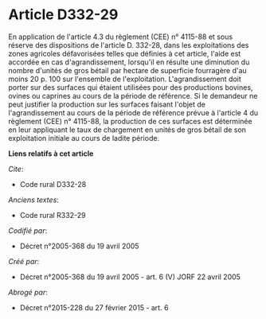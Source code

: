 # Article D332-29

En application de l'article 4.3 du règlement (CEE) n° 4115-88 et sous réserve des dispositions de l'article D. 332-28, dans
les exploitations des zones agricoles défavorisées telles que définies à cet article, l'aide est accordée en cas
d'agrandissement, lorsqu'il en résulte une diminution du nombre d'unités de gros bétail par hectare de superficie fourragère
d'au moins 20 p. 100 sur l'ensemble de l'exploitation. L'agrandissement doit porter sur des surfaces qui étaient utilisées
pour des productions bovines, ovines ou caprines au cours de la période de référence. Si le demandeur ne peut justifier la
production sur les surfaces faisant l'objet de l'agrandissement au cours de la période de référence prévue à l'article 4 du
règlement (CEE) n° 4115-88, la production de ces surfaces est déterminée en leur appliquant le taux de chargement en unités
de gros bétail de son exploitation initiale au cours de ladite période.

**Liens relatifs à cet article**

_Cite_:

  - Code rural D332-28

_Anciens textes_:

  - Code rural R332-29

_Codifié par_:

  - Décret n°2005-368 du 19 avril 2005

_Créé par_:

  - Décret n°2005-368 du 19 avril 2005 - art. 6 (V) JORF 22 avril 2005

_Abrogé par_:

  - Décret n°2015-228 du 27 février 2015 - art. 6
